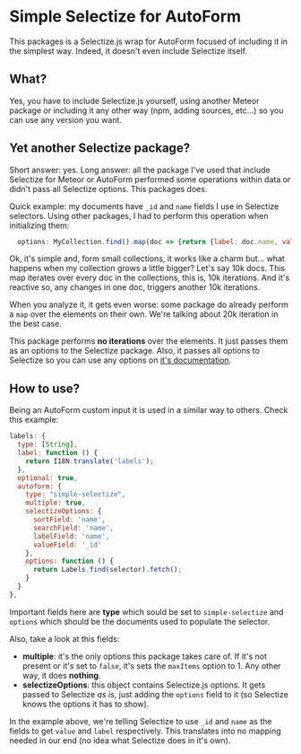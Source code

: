 # Simple Selectize for AutoForm

This packages is a Selectize.js wrap for AutoForm focused of including it in the simplest way. Indeed, it doesn't even include Selectize itself.

## What?

Yes, you have to include Selectize.js yourself, using another Meteor package or including it any other way (npm, adding sources, etc...) so you can use any version you want.

## Yet another Selectize package?

Short answer: yes. Long answer: all the package I've used that include Selectize for Meteor or AutoForm performed some operations within data or didn't pass all Selectize options. This packages does.

Quick example: my documents have `_id` and `name` fields I use in Selectize selectors. Using other packages, I had to perform this operation when initializing them:

```javascript
  options: MyCollection.find().map(doc => {return {label: doc.name, value: doc._id}})
```

Ok, it's simple and, form small collections, it works like a charm but... what happens when my collection grows a little bigger? Let's say 10k docs. This map iterates over every doc in the collections, this is, 10k iterations. And it's reactive so, any changes in one doc, triggers another 10k iterations.

When you analyze it, it gets even worse: some package do already perform a `map` over the elements on their own. We're talking about 20k iteration in the best case.

This package performs **no iterations** over the elements. It just passes them as an options to the Selectize package. Also, it passes all options to Selectize so you can use any options on [it's documentation](https://github.com/selectize/selectize.js/blob/master/docs/usage.md).

## How to use?

Being an AutoForm custom input it is used in a similar way to others. Check this example:

```javascript
labels: {
  type: [String],
  label: function () {
    return I18N.translate('labels');
  },
  optional: true,
  autoform: {
    type: "simple-selectize",
    multiple: true,
    selectizeOptions: {
      sortField: 'name',
      searchField: 'name',
      labelField: 'name',
      valueField: '_id'
    },
    options: function () {
      return Labels.find(selector).fetch();
    }
  }
},
```

Important fields here are **type** which sould be set to `simple-selectize` and `options` which should be the documents used to populate the selector.

Also, take a look at this fields:

* **multiple**: it's the only options this package takes care of. If it's not present or it's set to `false`, it's sets the `maxItems` option to 1. Any other way, it does **nothing**.
* **selectizeOptions**: this object contains Selectize.js options. It gets passed to Selectize _as is_, just adding the `options` field to it (so Selectize knows the options it has to show).

In the example above, we're telling Selectize to use `_id` and `name` as the fields to get `value` and `label` respectively. This translates into no mapping needed in our end (no idea what Selectize does in it's own).
